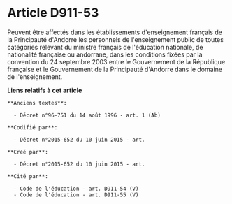 # Article D911-53

Peuvent être affectés dans les établissements d'enseignement français de la Principauté d'Andorre les personnels de
l'enseignement public de toutes catégories relevant du ministre français de l'éducation nationale, de nationalité française
ou andorrane, dans les conditions fixées par la convention du 24 septembre 2003 entre le Gouvernement de la République
française et le Gouvernement de la Principauté d'Andorre dans le domaine de l'enseignement.

**Liens relatifs à cet article**

	**Anciens textes**:

	  - Décret n°96-751 du 14 août 1996 - art. 1 (Ab)

	**Codifié par**:

	  - Décret n°2015-652 du 10 juin 2015 - art.

	**Créé par**:

	  - Décret n°2015-652 du 10 juin 2015 - art.

	**Cité par**:

	  - Code de l'éducation - art. D911-54 (V)
	  - Code de l'éducation - art. D911-55 (V)
